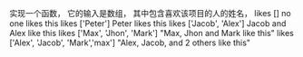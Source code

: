 实现一个函数， 它的输入是数组， 其中包含喜欢该项目的人的姓名，
likes []  no one likes this
likes ['Peter'] Peter likes this
likes ['Jacob', 'Alex'] Jacob and Alex like this
likes ['Max', 'Jhon', 'Mark'] "Max, Jhon and Mark like this"
likes ['Alex', 'Jacob', 'Mark','max'] "Alex, Jacob, and 2 others like this"